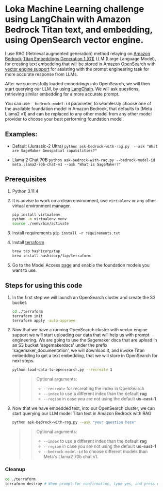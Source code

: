 # Loka Machine Learning challenge  using LangChain with Amazon Bedrock Titan text, and embedding, using OpenSearch vector engine.

I use RAG (Retrieval augmented generation) method relaying on [Amazon Bedrock](https://aws.amazon.com/bedrock/) [Titan Embeddings Generation 1 (G1)](https://aws.amazon.com/bedrock/titan/) LLM (Large Language Model), for creating text embedding that will be stored in [Amazon OpenSearch](https://aws.amazon.com/opensearch-service/) with [vector engine support](https://aws.amazon.com/about-aws/whats-new/2023/07/vector-engine-amazon-opensearch-serverless-preview/) for assisting with the prompt engineering task for more accurate response from LLMs.

After we successfully loaded embeddings into OpenSearch, we will then start querying our LLM, by using [LangChain](https://www.langchain.com/). We will ask questions, retrieving similar embedding for a more accurate prompt.

You can use `--bedrock-model-id` parameter, to seamlessly choose one of the available foundation model in Amazon Bedrock, that defaults to [Meta Llama2 v1] and can be replaced to any other model from any other model provider to choose your best performing foundation model.

## Examples:
- Default (Jurassic-2 Ultra) `python ask-bedrock-with-rag.py  --ask "What are SageMaker Geospatial capabilities?"`

- Llama 2 Chat 70B `python ask-bedrock-with-rag.py --bedrock-model-id meta.llama2-70b-chat-v1 --ask "What is SageMaker?"`


## Prerequisites

1. Python 3.11.4
2. It is advise to work on a clean environment, use `virtualenv` or any other virtual environment manager.

    ```bash
    pip install virtualenv
    python -m virtualenv venv
    source ./venv/bin/activate
    ```

3. Install requirements `pip install -r requirements.txt`
4. Install [terraform](https://developer.hashicorp.com/terraform/downloads?product_intent=terraform) 

    ```bash
    brew tap hashicorp/tap
    brew install hashicorp/tap/terraform
    ```

5. Go to the Model Access [page](https://us-east-1.console.aws.amazon.com/bedrock/home?region=us-east-1#/modelaccess) and enable the foundation models you want to use.

## Steps for using this  code

1. In the first step we will launch an OpenSearch cluster and create the S3 bucket.

    ```bash
    cd ./terraform
    terraform init
    terraform apply -auto-approve
    ```


2. Now that we have a running OpenSearch cluster with vector engine support we will start uploading our data that will help us with prompt engineering. We are going to use the Sagemaker docs that are upload in an S3 bucket 'sagemakerdocs' under the prefix 'sagemaker_documentation', we will download it, and invoke Titan embedding to get a text embedding, that we will store in OpenSearch for next steps.

    ```bash
    python load-data-to-opensearch.py --recreate 1
    ```

    >>Optional arguments:
    >>- `--recreate` for recreating the index in OpenSearch
    >>- `--index` to use a different index than the default **rag**
    >>- `--region` in case you are not using the default **us-east-1**

3. Now that we have embedded text, into our OpenSearch cluster, we can start querying our LLM model Titan text in Amazon Bedrock with RAG

    ```bash
    python ask-bedrock-with-rag.py --ask "your question here"
    ```

    >>Optional arguments:
    >>- `--index` to use a different index than the default **rag**
    >>- `--region` in case you are not using the default **us-east-1**
    >>- `--bedrock-model-id` to choose different models than Meta's Llama2 70b chat v1.

### Cleanup

```bash
cd ./terraform
terraform destroy # When prompt for confirmation, type yes, and press enter.
```

